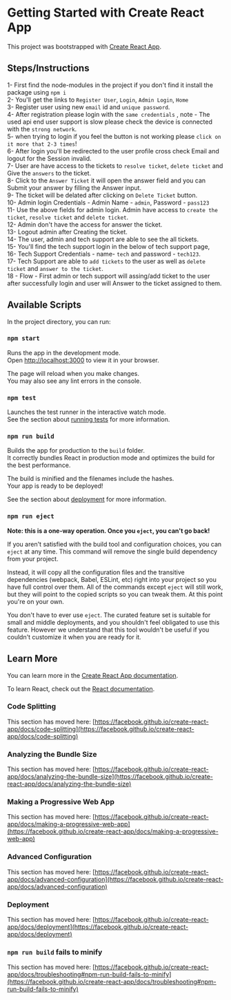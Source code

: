 # Getting Started with Create React App

This project was bootstrapped with [Create React App](https://github.com/facebook/create-react-app).


## Steps/Instructions
1- First find the node-modules in the project if you don't find it install the package using `npm i`\
2- You'll get the links to `Register User`, `Login`, `Admin Login`, `Home`\
3- Register user using new `email` id and `unique password`.\
4- After registration please login with the `same credentials` , note - The used api end user support is slow please check the device is connected with the `strong network`.\
5- when trying to login if you feel the button is not working please `click on it more that 2-3 times`!\
6- After login you'll be redirected to the user profile cross check Email and logout for the Session invalid.\
7- User are have access to the tickets to  `resolve ticket`, `delete ticket` and Give the `answers` to the ticket.\
8- Click to the `Answer Ticket` it will open the answer field and you can Submit your answer by filling the Answer input.\
9- The ticket will be delated after clicking on `Delete Ticket` button.\
10- Admin login Credentials - Admin Name - `admin`, Password - `pass123`\
11- Use the above fields for admin login. Admin have access to `create the ticket`, `resolve ticket` and `delete ticket`.\
12- Admin don't have the access for answer the ticket.\
13- Logout admin after Creating the ticket.\
14- The user, admin and tech support are able to see the all tickets.\
15- You'll find the tech support login in the below of tech support page,\
16- Tech Support Credentials - name- `tech` and password - `tech123`.\
17- Tech Support are able to `add tickets` to the user as well as `delete ticket` and `answer to the ticket`.\
18 - Flow - First admin or tech support will assing/add ticket to the user after successfully login and user will Answer to the ticket assigned to them.

## Available Scripts

In the project directory, you can run:

### `npm start`

Runs the app in the development mode.\
Open [http://localhost:3000](http://localhost:3000) to view it in your browser.

The page will reload when you make changes.\
You may also see any lint errors in the console.

### `npm test`

Launches the test runner in the interactive watch mode.\
See the section about [running tests](https://facebook.github.io/create-react-app/docs/running-tests) for more information.

### `npm run build`

Builds the app for production to the `build` folder.\
It correctly bundles React in production mode and optimizes the build for the best performance.

The build is minified and the filenames include the hashes.\
Your app is ready to be deployed!

See the section about [deployment](https://facebook.github.io/create-react-app/docs/deployment) for more information.

### `npm run eject`

**Note: this is a one-way operation. Once you `eject`, you can't go back!**

If you aren't satisfied with the build tool and configuration choices, you can `eject` at any time. This command will remove the single build dependency from your project.

Instead, it will copy all the configuration files and the transitive dependencies (webpack, Babel, ESLint, etc) right into your project so you have full control over them. All of the commands except `eject` will still work, but they will point to the copied scripts so you can tweak them. At this point you're on your own.

You don't have to ever use `eject`. The curated feature set is suitable for small and middle deployments, and you shouldn't feel obligated to use this feature. However we understand that this tool wouldn't be useful if you couldn't customize it when you are ready for it.

## Learn More

You can learn more in the [Create React App documentation](https://facebook.github.io/create-react-app/docs/getting-started).

To learn React, check out the [React documentation](https://reactjs.org/).

### Code Splitting

This section has moved here: [https://facebook.github.io/create-react-app/docs/code-splitting](https://facebook.github.io/create-react-app/docs/code-splitting)

### Analyzing the Bundle Size

This section has moved here: [https://facebook.github.io/create-react-app/docs/analyzing-the-bundle-size](https://facebook.github.io/create-react-app/docs/analyzing-the-bundle-size)

### Making a Progressive Web App

This section has moved here: [https://facebook.github.io/create-react-app/docs/making-a-progressive-web-app](https://facebook.github.io/create-react-app/docs/making-a-progressive-web-app)

### Advanced Configuration

This section has moved here: [https://facebook.github.io/create-react-app/docs/advanced-configuration](https://facebook.github.io/create-react-app/docs/advanced-configuration)

### Deployment

This section has moved here: [https://facebook.github.io/create-react-app/docs/deployment](https://facebook.github.io/create-react-app/docs/deployment)

### `npm run build` fails to minify

This section has moved here: [https://facebook.github.io/create-react-app/docs/troubleshooting#npm-run-build-fails-to-minify](https://facebook.github.io/create-react-app/docs/troubleshooting#npm-run-build-fails-to-minify)
